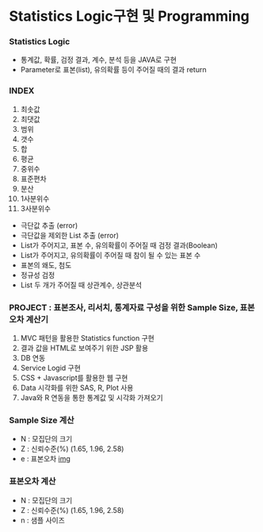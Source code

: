 # Statistics Logic구현 및 Programming

### Statistics Logic
- 통계값, 확률, 검정 결과, 계수, 분석 등을 JAVA로 구현
- Parameter로 표본(list), 유의확률 등이 주어질 때의 결과 return


### INDEX
1. 최솟값
2. 최댓값
3. 범위
4. 갯수
5. 합
6. 평균
7. 중위수
8. 표준편차
9. 분산
10. 1사분위수
11. 3사분위수


- 극단값 추출 (error)
- 극단값을 제외한 List 추출 (error)
- List가 주어지고, 표본 수, 유의확률이 주어질 때 검정 결과(Boolean)
- List가 주어지고, 유의확률이 주어질 때 참이 될 수 있는 표본 수
- 표본의 왜도, 첨도
- 정규성 검정
- List 두 개가 주어질 때 상관계수, 상관분석


### PROJECT : 표본조사, 리서치, 통계자료 구성을 위한 Sample Size, 표본 오차 계산기
1. MVC 패턴을 활용한 Statistics function 구현
2. 결과 값을 HTML로 보여주기 위한 JSP 활용
3. DB 연동
4. Service Logid 구현
5. CSS + Javascript를 활용한 웹 구현
6. Data 시각화를 위한 SAS, R, Plot 사용
7. Java와 R 연동을 통한 통계값 및 시각화 가져오기

### Sample Size 계산
- N : 모집단의 크기
- Z : 신뢰수준(%) (1.65, 1.96, 2.58)
- e : 표본오차
[img](./img/mp-samplesize-formula.png)


### 표본오차 계산
- N : 모집단의 크기
- Z : 신뢰수준(%) (1.65, 1.96, 2.58)
- n : 샘플 사이즈

